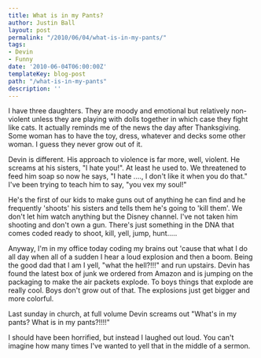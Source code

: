 ```yaml
---
title: What is in my Pants?
author: Justin Ball
layout: post
permalink: "/2010/06/04/what-is-in-my-pants/"
tags:
- Devin
- Funny
date: '2010-06-04T06:00:00Z'
templateKey: blog-post
path: "/what-is-in-my-pants"
description: ''
---
```


I have three daughters. They are moody and emotional but relatively non-violent unless they are playing with dolls together in which case they fight like cats. It actually reminds me of the news the day after Thanksgiving. Some woman has to have the toy, dress, whatever and decks some other woman. I guess they never grow out of it.

Devin is different. His approach to violence is far more, well, violent. He screams at his sisters, "I hate you!". At least he used to. We threatened to feed him soap so now he says, "I hate ...., I don't like it when you do that." I've been trying to teach him to say, "you vex my soul!"

He's the first of our kids to make guns out of anything he can find and he frequently 'shoots' his sisters and tells them he's going to 'kill them'. We don't let him watch anything but the Disney channel. I've not taken him shooting and don't own a gun. There's just something in the DNA that comes coded ready to shoot, kill, yell, jump, hunt.....

Anyway, I'm in my office today coding my brains out 'cause that what I do all day when all of a sudden I hear a loud explosion and then a boom. Being the good dad that I am I yell, "what the hell?!!!" and run upstairs. Devin has found the latest box of junk we ordered from Amazon and is jumping on the packaging to make the air packets explode. To boys things that explode are really cool. Boys don't grow out of that. The explosions just get bigger and more colorful.

Last sunday in church, at full volume Devin screams out "What's in my pants? What is in my pants?!!!!"

I should have been horrified, but instead I laughed out loud. You can't imagine how many times I've wanted to yell that in the middle of a sermon.
